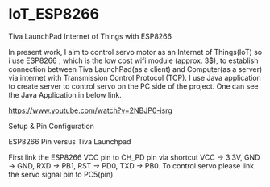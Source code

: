 # IoT_ESP8266
Tiva LaunchPad Internet of Things with ESP8266

In present work, I aim to control servo motor as an Internet of Things(IoT) so i use ESP8266 , which is the low cost wifi module (approx. 3$), to establish connection between Tiva LaunchPad(as a client) and Computer(as a server) via internet with Transmission Control Protocol (TCP). I use Java application to create server to control servo on the PC side of the project. One can see the Java Application in below link.

https://www.youtube.com/watch?v=2NBJP0-isrg

Setup & Pin Configuration

ESP8266 Pin versus Tiva Launchpad

First link the ESP8266 VCC pin to CH_PD pin via shortcut
VCC -> 3.3V, GND -> GND,  RXD -> PB1, RST -> PD0, TXD -> PB0.
To control servo please link the servo signal pin to PC5(pin)
